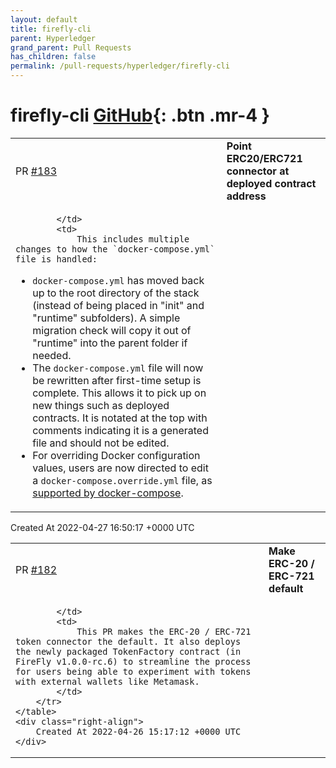 ```yaml
---
layout: default
title: firefly-cli
parent: Hyperledger
grand_parent: Pull Requests
has_children: false
permalink: /pull-requests/hyperledger/firefly-cli
---
```


# firefly-cli <span class="fs-3 right-align">[GitHub](https://github.com/hyperledger/firefly-cli){: .btn .mr-4 }</span>


<div>
    <table>
        <tr>
            <td>
                PR <a href="https://github.com/hyperledger/firefly-cli/pull/183" class=".btn">#183</a>
            </td>
            <td>
                <b>
                    Point ERC20/ERC721 connector at deployed contract address
                </b>
            </td>
        </tr>
        <tr>
            <td>
                
            </td>
            <td>
                This includes multiple changes to how the `docker-compose.yml` file is handled:

* `docker-compose.yml` has moved back up to the root directory of the stack (instead of being placed in "init" and "runtime" subfolders). A simple migration check will copy it out of "runtime" into the parent folder if needed.
* The `docker-compose.yml` file will now be rewritten after first-time setup is complete. This allows it to pick up on new things such as deployed contracts. It is notated at the top with comments indicating it is a generated file and should not be edited.
* For overriding Docker configuration values, users are now directed to edit a `docker-compose.override.yml` file, as [supported by docker-compose](https://docs.docker.com/compose/extends).
            </td>
        </tr>
    </table>
    <div class="right-align">
        Created At 2022-04-27 16:50:17 +0000 UTC
    </div>
</div>

<div>
    <table>
        <tr>
            <td>
                PR <a href="https://github.com/hyperledger/firefly-cli/pull/182" class=".btn">#182</a>
            </td>
            <td>
                <b>
                    Make ERC-20 / ERC-721 default
                </b>
            </td>
        </tr>
        <tr>
            <td>
                
            </td>
            <td>
                This PR makes the ERC-20 / ERC-721 token connector the default. It also deploys the newly packaged TokenFactory contract (in FireFly v1.0.0-rc.6) to streamline the process for users being able to experiment with tokens with external wallets like Metamask.
            </td>
        </tr>
    </table>
    <div class="right-align">
        Created At 2022-04-26 15:17:12 +0000 UTC
    </div>
</div>


